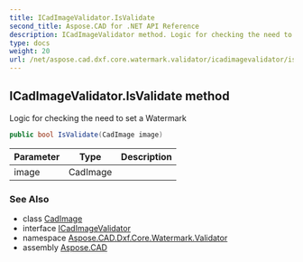 ```yaml
---
title: ICadImageValidator.IsValidate
second_title: Aspose.CAD for .NET API Reference
description: ICadImageValidator method. Logic for checking the need to set a Watermark
type: docs
weight: 20
url: /net/aspose.cad.dxf.core.watermark.validator/icadimagevalidator/isvalidate/
---
```

## ICadImageValidator.IsValidate method

Logic for checking the need to set a Watermark

```csharp
public bool IsValidate(CadImage image)
```

| Parameter | Type | Description |
| --- | --- | --- |
| image | CadImage |  |

### See Also

* class [CadImage](../../../aspose.cad.fileformats.cad/cadimage/)
* interface [ICadImageValidator](../)
* namespace [Aspose.CAD.Dxf.Core.Watermark.Validator](../../../aspose.cad.dxf.core.watermark.validator/)
* assembly [Aspose.CAD](../../../)


